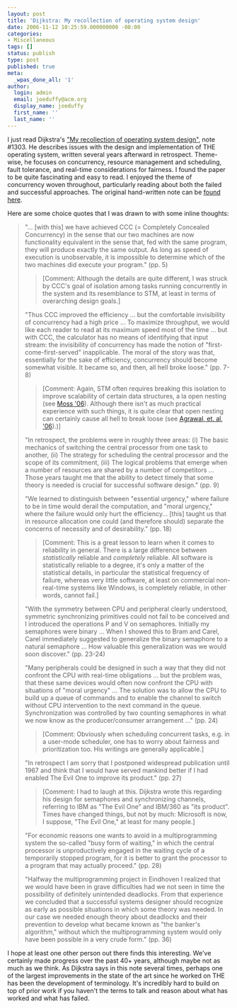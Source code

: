 ```yaml
---
layout: post
title: 'Dijkstra: My recollection of operating system design'
date: 2006-11-12 10:25:59.000000000 -08:00
categories:
- Miscellaneous
tags: []
status: publish
type: post
published: true
meta:
  _wpas_done_all: '1'
author:
  login: admin
  email: joeduffy@acm.org
  display_name: joeduffy
  first_name: ''
  last_name: ''
---
```

I just read Dijkstra's ["My recollection of operating system design"](http://www.cs.utexas.edu/users/EWD/transcriptions/EWD13xx/EWD1303.html),
note #1303. He describes issues with the design and implementation of THE operating
system, written several years afterward in retrospect. Theme-wise, he focuses on
concurrency, resource management and scheduling, fault tolerance, and real-time considerations
for fairness. I found the paper to be quite fascinating and easy to read. I enjoyed
the theme of concurrency woven throughout, particularly reading about both the failed
and successful approaches. The original hand-written note can be [found here](http://www.cs.utexas.edu/users/EWD/ewd13xx/EWD1303.PDF).

Here are some choice quotes that I was drawn to with some inline thoughts:

> "... [with this] we have achieved CCC (= Completely Concealed Concurrency) in
> the sense that our two machines are now functionality equivalent in the sense that,
> fed with the same program, they will produce exactly the same output. As long as
> speed of execution is unobservable, it is impossible to determine which of the two
> machines did execute your program." (pp. 5)
> 
> > [Comment: Although the details are quite different, I was struck by CCC's goal
> > of isolation among tasks running concurrently in the system and its resemblance to
> > STM, at least in terms of overarching design goals.]
> 
> "Thus CCC improved the efficiency ... but the comfortable invisibility of concurrency
> had a high price ... To maximize throughput, we would like each reader to read at
> its maximum speed most of the time ... but with CCC, the calculator has no means
> of identifying that input stream: the invisibility of concurrency has made the notion
> of "first-come-first-served" inapplicable. The moral of the story was that, essentially
> for the sake of efficiency, concurrency should become somewhat visible. It became
> so, and then, all hell broke loose." (pp. 7-8)
> 
> > [Comment: Again, STM often requires breaking this isolation to improve scalability
> > of certain data structures, a la open nesting (see [Moss '06](http://www.cs.utah.edu/wmpi/2006/final-version/wmpi-posters-1-Moss.pdf)).
> > Although there isn't as much practical experience with such things, it is quite
> > clear that open nesting can certainly cause all hell to break loose (see [Agrawal,
> > et. al, '06](http://theory.csail.mit.edu/~kunal/open-mspc.pdf)).)]
> 
> "In retrospect, the problems were in roughly three areas: (i) The basic mechanics
> of switching the central processor from one task to another, (ii) The strategy for
> scheduling the central processor and the scope of its commitment, (iii) The logical
> problems that emerge when a number of resources are shared by a number of competitors
> ... Those years taught me that the ability to detect timely that some theory is needed
> is crucial for successful software design." (pp. 9)
> 
> "We learned to distinguish between "essential urgency," where failure to be in
> time would derail the computation, and "moral urgency," where the failure would only
> hurt the efficiency... [this] taught us that in resource allocation one could (and
> therefore should) separate the concerns of necessity and of desirability." (pp. 18)
> 
> > [Comment: This is a great lesson to learn when it comes to reliability in general.
> > There is a large difference between _statistically_ reliable and _completely_
> > reliable. All software is statistically reliable to a degree, it's only a matter
> > of the statistical details, in particular the statistical frequency of failure, whereas
> > very little software, at least on commercial non-real-time systems like Windows,
> > is completely reliable, in other words, cannot fail.]
> 
> "With the symmetry between CPU and peripheral clearly understood, symmetric synchronizing
> primitives could not fail to be conceived and I introduced the operations P and V
> on semaphores. Initially my semaphores were binary ... When I showed this to Bram
> and Carel, Carel immediately suggested to generalize the binary semaphore to a natural
> semaphore ... How valuable this generalization was we would soon discover." (pp.
> 23-24)
> 
> "Many peripherals could be designed in such a way that they did not confront the
> CPU with real-time obligations ... but the problem was, that these same devices would
> often now confront the CPU with situations of "moral urgency" ... The solution was
> to allow the CPU to build up a queue of commands and to enable the channel to switch
> without CPU intervention to the next command in the queue. Synchronization was controlled
> by two counting semaphores in what we now know as the producer/consumer arrangement
> ..." (pp. 24)
> 
> > [Comment: Obviously when scheduling concurrent tasks, e.g. in a user-mode scheduler,
> > one has to worry about fairness and prioritization too. His writings are generally
> > applicable.]
> 
> "In retrospect I am sorry that I postponed widespread publication until 1967 and
> think that I would have served mankind better if I had enabled The Evil One to improve
> its product." (pp. 27)
> 
> > [Comment: I had to laugh at this. Dijkstra wrote this regarding his design for
> > semaphores and synchronizing channels, referring to IBM as "The Evil One" and IBM/360
> > as "its product". Times have changed things, but not by much: Microsoft is now, I
> > suppose, "The Evil One," at least for many people.]
> 
> "For economic reasons one wants to avoid in a multiprogramming system the so-called
> "busy form of waiting," in which the central processor is unproductively engaged
> in the waiting cycle of a temporarily stopped program, for it is better to grant
> the processor to a program that may actually proceed." (pp. 28)
> 
> "Halfway the multiprogramming project in Eindhoven I realized that we would have
> been in grave difficulties had we not seen in time the possibility of definitely
> unintended deadlocks. From that experience we concluded that a successful systems
> designer should recognize as early as possible situations in which some theory was
> needed. In our case we needed enough theory about deadlocks and their prevention
> to develop what became known as "the banker's algorithm," without which the multiprogramming
> system would only have been possible in a very crude form." (pp. 36)

I hope at least one other person out there finds this interesting. We've certainly
made progress over the past 40+ years, although maybe not as much as we think. As
Dijkstra says in this note several times, perhaps one of the largest improvements
in the state of the art since he worked on THE has been the development of terminology.
It's incredibly hard to build on top of prior work if you haven't the terms to talk
and reason about what has worked and what has failed.

